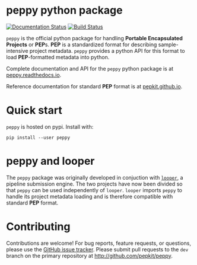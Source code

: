 # peppy python package

[![Documentation Status](http://readthedocs.org/projects/pep/badge/?version=latest)](http://peppy.readthedocs.io/en/latest/?badge=latest) [![Build Status](https://travis-ci.org/pepkit/pep.svg?branch=master)](https://travis-ci.org/pepkit/peppy)

`peppy` is the official python package for handling **Portable Encapsulated Projects** or **PEP**s. **PEP** is a standardized format for describing sample-intensive project metadata. `peppy` provides a python API for this format to load **PEP**-formatted metadata into python.

Complete documentation and API for the `peppy` python package is at [peppy.readthedocs.io](http://peppy.readthedocs.io/).

Reference documentation for standard **PEP** format is at [pepkit.github.io](https://pepkit.github.io/).

# Quick start

`peppy` is hosted on pypi. Install with:
```
pip install --user peppy
```

# peppy and looper

The `peppy` package was originally developed in conjuction with [`looper`](http://github.com/pepkit/looper), a pipeline submission engine. The two projects have now been divided so that `peppy` can be used independently of `looper`. `looper` imports `peppy` to handle its project metadata loading and is therefore compatible with standard **PEP** format.

# Contributing

Contributions are welcome! For bug reports, feature requests, or questions, please use the [GitHub issue tracker](https://github.com/pepkit/peppy/issues). Please submit pull requests to the `dev` branch on the primary repository at http://github.com/pepkit/peppy.
